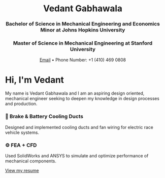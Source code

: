 <div align="center">

# Vedant Gabhawala  
### Bachelor of Science in Mechanical Engineering and Economics Minor at Johns Hopkins University
### Master of Science in Mechanical Engineering at Stanford University
[Email](mailto:gabhawalavedant@gmail.com) • Phone Number: +1 (410) 469 0808
</div>

# Hi, I'm Vedant

My name is Vedant Gabhawala and I am an aspiring design oriented, mechanical engineer seeking to deepen my knowledge in design processes and production.

### 🛞 Brake & Battery Cooling Ducts
Designed and implemented cooling ducts and fan wiring for electric race vehicle systems.

### ⚙️ FEA + CFD
Used SolidWorks and ANSYS to simulate and optimize performance of mechanical components.


[View my resume](resume.pdf)
